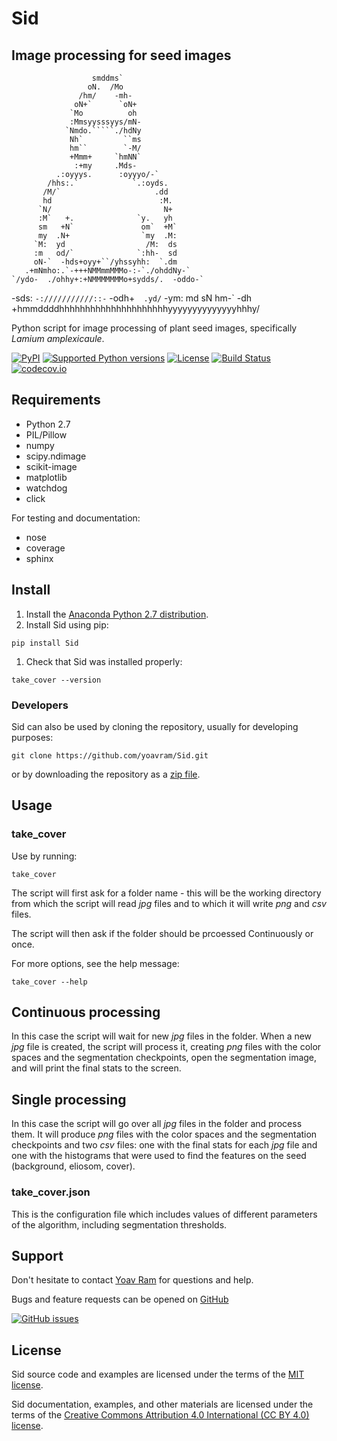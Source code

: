# Sid
## Image processing for seed images

                      smddms`                     
                     oN.  /Mo                     
                   /hm/    -mh-                   
                  oN+`      `oN+                  
                 `Mo          oh                  
                 :Mmsyysssyys/mN-                 
                `Nmdo.`````./hdNy                 
                 Nh`         ``ms                 
                 hm``        `-M/                 
                 +Mmm+     `hmNN`                 
                  :+my     .Mds-                  
              .:oyyys.      :oyyyo/-`             
            /hhs:.`            `.:oyds.           
           /M/`                     .dd           
           hd                        :M.          
          `N/                         N+          
          :M`   +.              `y.   yh          
          sm   +N`               om`  +M`         
          my  .N+                `my  .M:         
         `M:  yd                  /M:  ds         
         :m   od/`              `:hh-  sd         
         oN-`  -hds+oyy+``/yhssyhh:  `.dm         
       .+mNmho:.`-+++NMMmmMMMo-:-`./ohddNy-`      
    `/ydo-  ./ohhy+:+NMMMMMMMo+sydds/.  -oddo-`   
  -sds:         `-:///////////::-`         -odh+` 
.yd/`                                         -ym:
md                                              sN
hm-`                                           -dh
 +hmmddddhhhhhhhhhhhhhhhhhhhhhyyyyyyyyyyyyyyhhhy/ 

Python script for image processing of plant seed images, specifically _Lamium amplexicaule_.

[![PyPI](https://img.shields.io/pypi/v/Sid.svg)](https://pypi.python.org/pypi/Sid/)
[![Supported Python versions](https://img.shields.io/pypi/pyversions/Sid.svg)](https://pypi.python.org/pypi/Sid/)
[![License](https://img.shields.io/pypi/l/Sid.svg)](https://github.com/yoavram/Sid/blob/master/LICENCE.txt)
[![Build Status](https://travis-ci.org/yoavram/Sid.svg)](https://travis-ci.org/yoavram/Sid)
[![codecov.io](http://codecov.io/github/yoavram/Sid/coverage.svg?branch=master)](http://codecov.io/github/yoavram/Sid)

## Requirements

- Python 2.7
- PIL/Pillow
- numpy
- scipy.ndimage
- scikit-image
- matplotlib
- watchdog
- click

For testing and documentation:

- nose
- coverage
- sphinx

## Install

1. Install the [Anaconda Python 2.7 distribution](https://www.continuum.io/downloads).
1. Install Sid using pip:
```
pip install Sid
```
1. Check that Sid was installed properly:
```
take_cover --version
```

### Developers

Sid can also be used by cloning the repository, usually for developing purposes:
```
git clone https://github.com/yoavram/Sid.git
```
or by downloading the repository as a [zip file](https://github.com/yoavram/Sid/archive/master.zip).

## Usage

### take_cover

Use by running:
```
take_cover
```
The script will first ask for a folder name - this will be the working directory from which the script will read _jpg_ files and to which it will write _png_ and _csv_ files.

The script will then ask if the folder should be prcoessed Continuously or once.

For more options, see the help message:
```
take_cover --help
```

## Continuous processing

In this case the script will wait for new _jpg_ files in the folder. When a new _jpg_ file is created, the script will process it, creating _png_ files with the color spaces and the segmentation checkpoints, open the segmentation image, and will print the final stats to the screen.

## Single processing

In this case the script will go over all _jpg_ files in the folder and process them. It will produce _png_ files with the color spaces and the segmentation checkpoints and two _csv_ files: one with the final stats for each _jpg_ file and one with the histograms that were used to find the features on the seed (background, eliosom, cover). 

### take_cover.json

This is the configuration file which includes values of different parameters of the algorithm, including segmentation thresholds. 

## Support
Don't hesitate to contact [Yoav Ram](http://www.yoavram.com) for questions and help.

Bugs and feature requests can be opened on [GitHub](https://github.com/yoavram/Sid/issues) 

[![GitHub issues](https://img.shields.io/github/issues/yoavram/Sid.svg)](https://github.com/yoavram/Sid)


## License

Sid source code and examples are licensed under the terms of the [MIT license](http://opensource.org/licenses/MIT).

Sid documentation, examples, and other materials are licensed under the terms of the [Creative Commons Attribution 4.0 International (CC BY 4.0) license](https://creativecommons.org/licenses/by/4.0/).

